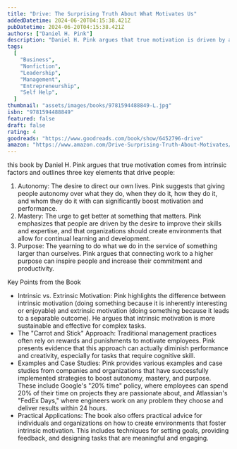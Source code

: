 ```yaml
---
title: "Drive: The Surprising Truth About What Motivates Us"
addedDatetime: 2024-06-20T04:15:38.421Z
pubDatetime: 2024-06-20T04:15:38.421Z
authors: ["Daniel H. Pink"]
description: "Daniel H. Pink argues that true motivation is driven by autonomy, mastery, and purpose, rather than traditional rewards and punishments."
tags:
  [
    "Business",
    "Nonfiction",
    "Leadership",
    "Management",
    "Entrepreneurship",
    "Self Help",
  ]
thumbnail: "assets/images/books/9781594488849-L.jpg"
isbn: "9781594488849"
featured: false
draft: false
rating: 4
goodreads: "https://www.goodreads.com/book/show/6452796-drive"
amazon: "https://www.amazon.com/Drive-Surprising-Truth-About-Motivates/dp/1594488843/"
---
```


this book by Daniel H. Pink argues that true motivation comes from intrinsic factors and outlines three key elements that drive people:

1.  Autonomy: The desire to direct our own lives. Pink suggests that giving people autonomy over what they do, when they do it, how they do it, and whom they do it with can significantly boost motivation and performance.
2.  Mastery: The urge to get better at something that matters. Pink emphasizes that people are driven by the desire to improve their skills and expertise, and that organizations should create environments that allow for continual learning and development.
3.  Purpose: The yearning to do what we do in the service of something larger than ourselves. Pink argues that connecting work to a higher purpose can inspire people and increase their commitment and productivity.

Key Points from the Book

- Intrinsic vs. Extrinsic Motivation: Pink highlights the difference between intrinsic motivation (doing something because it is inherently interesting or enjoyable) and extrinsic motivation (doing something because it leads to a separable outcome). He argues that intrinsic motivation is more sustainable and effective for complex tasks.
- The "Carrot and Stick" Approach: Traditional management practices often rely on rewards and punishments to motivate employees. Pink presents evidence that this approach can actually diminish performance and creativity, especially for tasks that require cognitive skill.
- Examples and Case Studies: Pink provides various examples and case studies from companies and organizations that have successfully implemented strategies to boost autonomy, mastery, and purpose. These include Google's "20% time" policy, where employees can spend 20% of their time on projects they are passionate about, and Atlassian's "FedEx Days," where engineers work on any problem they choose and deliver results within 24 hours.
- Practical Applications: The book also offers practical advice for individuals and organizations on how to create environments that foster intrinsic motivation. This includes techniques for setting goals, providing feedback, and designing tasks that are meaningful and engaging.
